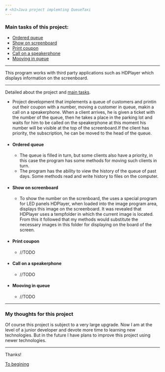 ```yaml
---
# <h1>Java project implemting QueueTaxi
---
```

### <h7>Main tasks of this project: 
  
  + [Ordered queue](https://github.com/LehaZhigimont/Taxi/blob/main/README.md#Ordered-queue)
  + [Show on screenboard](https://github.com/LehaZhigimont/Taxi/blob/main/README.md#Show-on-screenboard)
  + [Print coupon](https://github.com/LehaZhigimont/Taxi/blob/main/README.md#Print-coupon)
  + [Сall on a speakerphone](https://github.com/LehaZhigimont/Taxi/blob/main/README.md#Сall-on-a-speakerphone)
  + [Mooving in queue](https://github.com/LehaZhigimont/Taxi/blob/main/README.md#Mooving-in-queue)
  
---

<h7> This program works with third party applications such as HDPlayer which displays information on the screenboard.
  
---
<h7> Detailed about the project and [main tasks](https://github.com/LehaZhigimont/Taxi/blob/main/README.md#Main-tasks-of-this-project).

+ Project development that implements a queue of customers and printin out their coupon with a number, moving a customer in queue, makin a call on a speakerphone. When a client arrives, he is given a ticket with the number of the queue, then he takes a place in the parking lot and waits for him to be called on the speakerphone at this moment his number will be visible at the top of the screenboard.If the client has priority, the subscription, he can be moved to the head of the queue.

+ #### Ordered queue
    + The queue is filled in turn, but some clients also have a priority, in this case the program has some methods for moving such clients in turn.
    + The program has the ability to view the history of the queue of past days. Some methods read and write history to files on the computer.
+ #### Show on screenboard
     + To show the number on the screnboard, the uses a special program for LED panels HDPlayer, when loaded into the image program area, displays this image on the screenboard. It was revealed that HDPlayer uses a tempfolder in which the current image is located. From this it followed that my methods would substitute the necessary images in this folder for displaying on the board of the screen.
+ #### Print coupon
     + //TODO
+ #### Сall on a speakerphone
     + //TODO
+ #### Mooving in queue
     + //TODO
 
 
---
### My thoughts for this project

Of course this project is subject to a very large upgrade. Now I am at the level of a junior developer and devote more time to learning new technologies. But in the future I have plans to improve this project using newer technologies.

---
Thanks!

[To begining](https://github.com/LehaZhigimont/Taxi/blob/main/README.md#java-project-implemting-queuetaxi)
  
